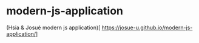 # modern-js-application
(Hsia & Josué modern js application)[ https://josue-u.github.io/modern-js-application/]